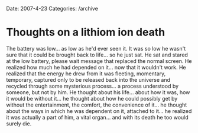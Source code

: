 Date: 2007-4-23
Categories: /archive

# Thoughts on a lithiom ion death

The battery was low... as low as he'd ever seen it.  It was so low he wasn't sure that it could be brought back to life... so he just sat.  He sat and stared at the low battery, please wait message that replaced the normal screen.  He realized how much he had depended on it... now that it wouldn't work.  He realized that the energy he drew from it was fleeting, momentary, temporary, captured only to be released back into the universe and recycled through some mysterious process... a process understood by someone, but not by him.  He thought about his life... about how it was, how it would be without it... he thought about how he could possibly get by without the entertainment, the comfort, the convenience of it... he thought about the ways in which he was dependent on it, attached to it... he realized it was actually a part of him, a vital organ... and with its death he too would surely die.
